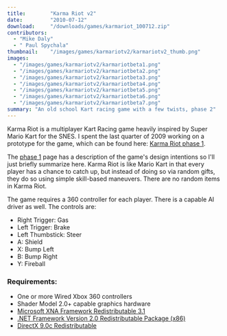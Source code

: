 ```yaml
---
title:        "Karma Riot v2"
date:         "2010-07-12"
download:     "/downloads/games/karmariot_100712.zip"
contributors: 
  - "Mike Daly"
  - " Paul Spychala"
thumbnail:    "/images/games/karmariotv2/karmariotv2_thumb.png"
images: 
  - "/images/games/karmariotv2/karmariotbeta1.png"
  - "/images/games/karmariotv2/karmariotbeta2.png"
  - "/images/games/karmariotv2/karmariotbeta3.png"
  - "/images/games/karmariotv2/karmariotbeta4.png"
  - "/images/games/karmariotv2/karmariotbeta5.png"
  - "/images/games/karmariotv2/karmariotbeta6.png"
  - "/images/games/karmariotv2/karmariotbeta7.png"
summary: "An old school Kart racing game with a few twists, phase 2"
---
```

Karma Riot is a multiplayer Kart Racing game heavily inspired by Super Mario Kart for the SNES. I spent the last quarter of 2009 working on a prototype for the game, which can be found here: [Karma Riot phase 1](/games/karma-riot-v1.html).

The [phase 1](/games/karma-riot-v1.html) page has a description of the game's design intentions so I'll just briefly summarize here. Karma Riot is like Mario Kart in that every player has a chance to catch up, but instead of doing so via random gifts, they do so using simple skill-based maneuvers. There are no random items in Karma Riot.

The game requires a 360 controller for each player. There is a capable AI driver as well. The controls are:

* Right Trigger: Gas
* Left Trigger: Brake
* Left Thumbstick: Steer
* A: Shield
* X: Bump Left
* B: Bump Right
* Y: Fireball

### Requirements:

* One or more Wired Xbox 360 controllers
* Shader Model 2.0+ capable graphics hardware
* [Microsoft XNA Framework Redistributable 3.1](http://www.microsoft.com/downloads/details.aspx?FamilyID=53867a2a-e249-4560-8011-98eb3e799ef2&displaylang=en)
* [.NET Framework Version 2.0 Redistributable Package (x86)](http://www.microsoft.com/downloads/details.aspx?FamilyID=0856eacb-4362-4b0d-8edd-aab15c5e04f5)
* [DirectX 9.0c Redistributable](http://go.microsoft.com/fwlink/?LinkID=56513&clcid=0x409)



